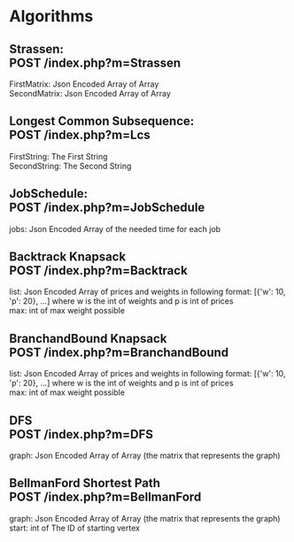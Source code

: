 # Algorithms
Strassen:<br>
POST /index.php?m=Strassen
-
FirstMatrix: Json Encoded Array of Array<br>
SecondMatrix: Json Encoded Array of Array

Longest Common Subsequence:<br>
POST /index.php?m=Lcs
- 
FirstString: The First String<br>
SecondString: The Second String

JobSchedule:<br>
POST /index.php?m=JobSchedule
- 
jobs: Json Encoded Array of the needed time for each job

Backtrack Knapsack<br>
POST /index.php?m=Backtrack
- 
list: Json Encoded Array of prices and weights in following format: [{'w': 10, 'p': 20}, ...] where w is the int of weights and p is int of prices<br>
max: int of max weight possible

BranchandBound Knapsack<br>
POST /index.php?m=BranchandBound
- 
list: Json Encoded Array of prices and weights in following format: [{'w': 10, 'p': 20}, ...] where w is the int of weights and p is int of prices<br>
max: int of max weight possible

DFS<br>
POST /index.php?m=DFS
- 
graph: Json Encoded Array of Array (the matrix that represents the graph)

BellmanFord Shortest Path<br>
POST /index.php?m=BellmanFord
- 
graph: Json Encoded Array of Array (the matrix that represents the graph)<br>
start: int of The ID of starting vertex

